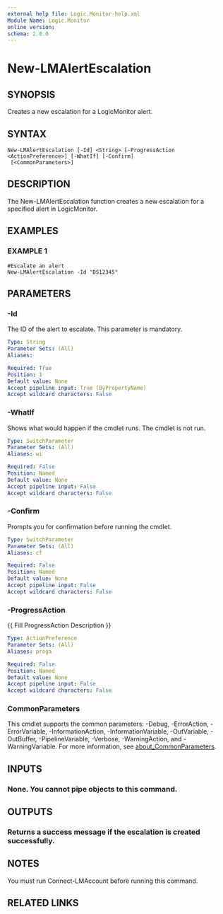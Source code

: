```yaml
---
external help file: Logic.Monitor-help.xml
Module Name: Logic.Monitor
online version:
schema: 2.0.0
---
```


# New-LMAlertEscalation

## SYNOPSIS
Creates a new escalation for a LogicMonitor alert.

## SYNTAX

```
New-LMAlertEscalation [-Id] <String> [-ProgressAction <ActionPreference>] [-WhatIf] [-Confirm]
 [<CommonParameters>]
```

## DESCRIPTION
The New-LMAlertEscalation function creates a new escalation for a specified alert in LogicMonitor.

## EXAMPLES

### EXAMPLE 1
```
#Escalate an alert
New-LMAlertEscalation -Id "DS12345"
```

## PARAMETERS

### -Id
The ID of the alert to escalate.
This parameter is mandatory.

```yaml
Type: String
Parameter Sets: (All)
Aliases:

Required: True
Position: 1
Default value: None
Accept pipeline input: True (ByPropertyName)
Accept wildcard characters: False
```

### -WhatIf
Shows what would happen if the cmdlet runs. The cmdlet is not run.

```yaml
Type: SwitchParameter
Parameter Sets: (All)
Aliases: wi

Required: False
Position: Named
Default value: None
Accept pipeline input: False
Accept wildcard characters: False
```

### -Confirm
Prompts you for confirmation before running the cmdlet.

```yaml
Type: SwitchParameter
Parameter Sets: (All)
Aliases: cf

Required: False
Position: Named
Default value: None
Accept pipeline input: False
Accept wildcard characters: False
```

### -ProgressAction
{{ Fill ProgressAction Description }}

```yaml
Type: ActionPreference
Parameter Sets: (All)
Aliases: proga

Required: False
Position: Named
Default value: None
Accept pipeline input: False
Accept wildcard characters: False
```

### CommonParameters
This cmdlet supports the common parameters: -Debug, -ErrorAction, -ErrorVariable, -InformationAction, -InformationVariable, -OutVariable, -OutBuffer, -PipelineVariable, -Verbose, -WarningAction, and -WarningVariable. For more information, see [about_CommonParameters](http://go.microsoft.com/fwlink/?LinkID=113216).

## INPUTS

### None. You cannot pipe objects to this command.
## OUTPUTS

### Returns a success message if the escalation is created successfully.
## NOTES
You must run Connect-LMAccount before running this command.

## RELATED LINKS
